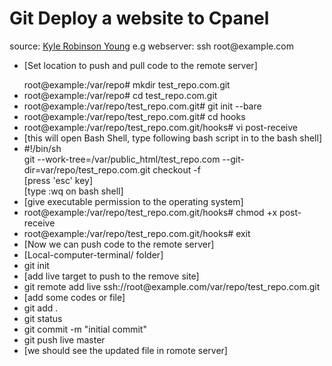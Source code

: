 
<h1>Git Deploy a website to Cpanel</h1>
source: <a href="https://youtu.be/9qIK8ZC9BnU">Kyle Robinson Young</a>
e.g webserver: ssh root@example.com
<ul>
  <li>
    <p>[Set location to push and pull code to the remote server]</p>
    root@example:/var/repo# mkdir test_repo.com.git
  </li>
  <li>root@example:/var/repo# cd test_repo.com.git</li>
  <li>root@example:/var/repo/test_repo.com.git# git init --bare</li>
  <li>root@example:/var/repo/test_repo.com.git# cd hooks</li>
  <li>root@example:/var/repo/test_repo.com.git/hooks# vi post-receive</li>
  <li>[this will open Bash Shell, type following bash script in to the bash shell]</li>
  <li>#!/bin/sh<br />
    git --work-tree=/var/public_html/test_repo.com --git-dir=var/repo/test_repo.com.git checkout -f
    <br />[press 'esc' key]
    <br />[type :wq on bash shell]
  </li>
  <li>[give executable permission to the operating system]</li>
  <li>root@example:/var/repo/test_repo.com.git/hooks# chmod +x post-receive</li>
  <li>root@example:/var/repo/test_repo.com.git/hooks# exit</li>
  <li>[Now we can push code to the remote server]</li>
  <li>[Local-computer-terminal/ folder]</li>
  <li>git init</li>
  <li>[add live target to push to the remove site]</li>
  <li>git remote add live ssh://root@example.com/var/repo/test_repo.com.git</li>
  <li>[add some codes or file]</li>
  <li>git add .</li>
  <li>git status</li>
  <li>git commit -m "initial commit"</li>
  <li>git push live master</li>
  <li>[we should see the updated file in romote server]</li>
    
  </ul>
